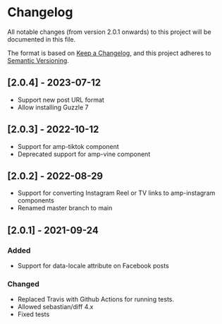 # Changelog
All notable changes (from version 2.0.1 onwards) to this project will be
documented in this file.

The format is based on [Keep a Changelog](https://keepachangelog.com/en/1.0.0/),
and this project adheres to [Semantic Versioning](https://semver.org/spec/v2.0.0.html).

## [2.0.4] - 2023-07-12
- Support new post URL format
- Allow installing Guzzle 7

## [2.0.3] - 2022-10-12

- Support for amp-tiktok component
- Deprecated support for amp-vine component

## [2.0.2] - 2022-08-29

- Support for converting Instagram Reel or TV links to amp-instagram components
- Renamed master branch to main

## [2.0.1] - 2021-09-24

### Added
- Support for data-locale attribute on Facebook posts

### Changed
- Replaced Travis with Github Actions for running tests.
- Allowed sebastian/diff 4.x
- Fixed tests
